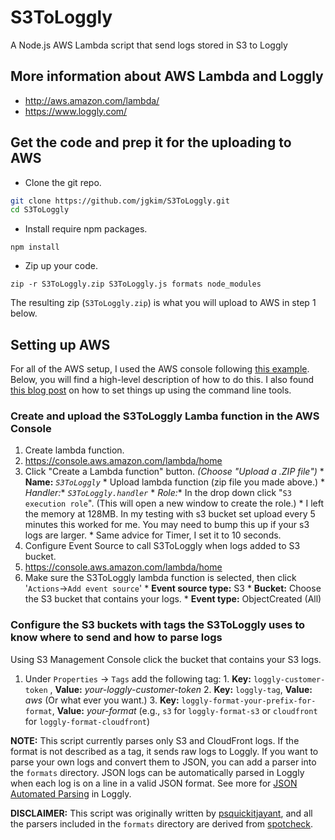# S3ToLoggly
A Node.js AWS Lambda script that send logs stored in S3 to Loggly

## More information about AWS Lambda and Loggly
  * http://aws.amazon.com/lambda/
  * https://www.loggly.com/

## Get the code and prep it for the uploading to AWS
* Clone the git repo.
```bash
git clone https://github.com/jgkim/S3ToLoggly.git
cd S3ToLoggly
```

* Install require npm packages.
```
npm install
```
* Zip up your code.
```
zip -r S3ToLoggly.zip S3ToLoggly.js formats node_modules
```
The resulting zip (`S3ToLoggly.zip`) is what you will upload to AWS in step 1 below.

## Setting up AWS
For all of the AWS setup, I used the AWS console following [this example](http://docs.aws.amazon.com/lambda/latest/dg/getting-started-amazons3-events.html). Below, you will find a high-level description of how to do this. I also found [this blog post](http://alestic.com/2014/11/aws-lambda-cli) on how to set things up using the command line tools.

### Create and upload the S3ToLoggly Lamba function in the AWS Console
1. Create lambda function.
  1. https://console.aws.amazon.com/lambda/home
  2. Click "Create a Lambda function" button. *(Choose "Upload a .ZIP file")*
    * **Name:** *`S3ToLoggly`*
    * Upload lambda function (zip file you made above.)
    * **Handler*:** *`S3ToLoggly.handler`*
    * **Role*:** In the drop down click "`S3 execution role`". (This will open a new window to create the role.)
    * I left the memory at 128MB. In my testing with s3 bucket set upload every 5 minutes this worked for me. You may need to bump this up if your s3 logs are larger.
    * Same advice for Timer, I set it to 10 seconds.
2. Configure Event Source to call S3ToLoggly when logs added to S3 bucket.
  1. https://console.aws.amazon.com/lambda/home
  2. Make sure the S3ToLoggly lambda function is selected, then click '`Actions`->`Add event source`'
    * **Event source type:** S3
    * **Bucket:** Choose the S3 bucket that contains your logs.
    * **Event type:** ObjectCreated (All)

### Configure the S3 buckets with tags the S3ToLoggly uses to know where to send and how to parse logs
Using S3 Management Console click the bucket that contains your S3 logs.
  1. Under `Properties` -> `Tags` add the following tag:
    1. **Key:** `loggly-customer-token` , **Value:** *your-loggly-customer-token*
    2. **Key:** `loggly-tag`, **Value:** *aws* (Or what ever you want.)
    3. **Key:** `loggly-format-your-prefix-for-format`, **Value:** _your-format_ (e.g., `s3` for `loggly-format-s3` or `cloudfront` for `loggly-format-cloudfront`)

**NOTE:** This script currently parses only S3 and CloudFront logs. If the format is not described as a tag, it sends raw logs to Loggly. If you want to parse your own logs and convert them to JSON, you can add a parser into the `formats` directory. JSON logs can be automatically parsed in Loggly when each log is on a line in a valid JSON format. See more for [JSON Automated Parsing](https://www.loggly.com/docs/automated-parsing/#json) in Loggly.

**DISCLAIMER:** This script was originally written by [psquickitjayant](https://github.com/psquickitjayant/S3ToLoggly), and all the parsers included in the `formats` directory are derived from [spotcheck](https://www.npmjs.com/package/spotcheck).
